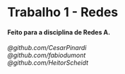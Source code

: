 # Trabalho 1 - Redes

<h4>
  Feito para a disciplina de Redes A.
</h4>

*@github.com/CesarPinardi* <br>
*@github.com/fabiodumont* <br>
*@github.com/HeitorScheidt*


